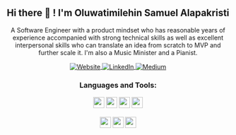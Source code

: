 <!--
**samalapsy/samalapsy** is a ✨ _special_ ✨ repository because its `README.md` (this file) appears on your GitHub profile.

Here are some ideas to get you started:

- 🔭 I’m currently working on ...
- 🌱 I’m currently learning Golang, AWS DevOps ...
- 👯 I’m looking to collaborate on ...
- 🤔 I’m looking for help with Networking...
- 💬 Ask me about ...
- 📫 How to reach me: ...
- 😄 Pronouns: ...
- ⚡ Fun fact: ...
-->

<h2 align="center">Hi there 👋 !  I'm Oluwatimilehin Samuel Alapakristi</h2>
<p align="center">A Software Engineer with a product mindset who has reasonable years of experience accompanied with strong technical skills as well as excellent interpersonal skills who can translate an idea from scratch to MVP and further scale it. I'm also a Music Minister and a Pianist.</p>
<p align="center">
   
   <a  align="center" href="https://twitter.com/samalapsy">
      <img align="center"  alt="Website" src="https://img.shields.io/badge/-Twitter-1d9bf0?style=flat-square&logo=twitter&logoColor=white&link=https://twitter.com/samalapsy" />
   </a> 

   <a href="https://www.linkedin.com/in/samalapsy/" align="center" >
      <img align="center"  alt="LinkedIn" src="https://img.shields.io/badge/-LinkedIn-0a66c2?style=flat-square&logo=Linkedin&logoColor=white&link=https://www.linkedin.com/in/samalapsy/" />
   </a>   
   
   <a href="https://www.medium.com/samalapsy/" align="center" >
      <img align="center"  alt="Medium" src="https://img.shields.io/badge/-Medium-45484c?style=flat-square&logo=Medium&logoColor=white&link=https://www.medium.com/samalapsy/" />
   </a>
   
 </p>



<div align="center">
   
### Languages and Tools:  

   <code><img width="auto" height="25" src="https://img.shields.io/badge/npm-cb3837?style=for-the-badge&logo=npm&logoColor=white"></code>
    <code><img width="auto"  height="25" src="https://img.shields.io/badge/Javascript-ED8B00?style=for-the-badge&logo=javascript&logoColor=yellow"></code>
   <code><img width="auto"  height="25" src="https://img.shields.io/badge/PHP-4F5B93?style=for-the-badge&logo=php&logoColor=white"></code>
  <code><img width="auto"  height="25" src="https://img.shields.io/badge/Laravel-f9322c?style=for-the-badge&logo=laravel&logoColor=white"></code>
   <br><br>
   <code><img width="auto"   height="25" src="https://img.shields.io/badge/firebase-ffca28?style=for-the-badge&logo=firebase&logoColor=white"></code>
   <code><img width="auto"  height="25" src="https://img.shields.io/badge/Node.js-43853D?style=for-the-badge&logo=node.js&logoColor=white"></code>
   <code><img width="auto"  height="25" src="https://img.shields.io/badge/MySql-4479a1?style=for-the-badge&logo=MySql&logoColor=white"></code>
   <br><br>
   </div>
